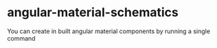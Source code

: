 # angular-material-schematics
You can create in built angular material components by running a single command 
